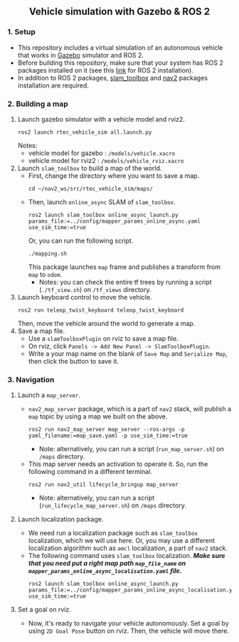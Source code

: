 <h2 align="center">Vehicle simulation with Gazebo & ROS 2</h2>

### 1. Setup 
- This repository includes a virtual simulation of an autonomous vehicle that works in [Gazebo](https://docs.ros.org/en/galactic/Installation/Ubuntu-Install-Debians.html) simulator and ROS 2.
- Before building this repository, make sure that your system has ROS 2 packages installed on it (see this [link](https://docs.ros.org/en/galactic/Installation/Ubuntu-Install-Debians.html#) for ROS 2 installation).
- In addition to ROS 2 packages, [slam_toolbox](https://github.com/SteveMacenski/slam_toolbox) and [nav2](https://github.com/ros-planning/navigation2) packages installation are required.

### 2. Building a map
1) Launch gazebo simulator with a vehicle model and rviz2.
    ```
    ros2 launch rtec_vehicle_sim all.launch.py
    ```
    Notes: 
    - vehicle model for gazebo : `/models/vehicle.xacro`
    - vehicle model for rviz2 : `/models/vehicle_rviz.xacro`
2) Launch `slam_toolbox` to build a map of the world.
    - First, change the directory where you want to save a map.
        ```
        cd ~/nav2_ws/src/rtec_vehicle_sim/maps/
        ```
    - Then, launch `online_async` SLAM of `slam_toolbox`.
        ```
        ros2 launch slam_toolbox online_async_launch.py params_file:=../config/mapper_params_online_async.yaml use_sim_time:=true
        ```
        Or, you can run the following script.
        ```
        ./mapping.sh
        ```
        This package launches `map` frame and publishes a transform from `map` to `odom`.
        * Notes: you can check the entire tf trees by running a script (`./tf_view.sh`) on `/tf_views` directory.
3) Launch keyboard control to move the vehicle.
    ```
    ros2 run teleop_twist_keyboard teleop_twist_keyboard
    ```
    Then, move the vehicle around the world to generate a map.
4) Save a map file.
    - Use a `slamToolboxPlugin` on rviz to save a map file.
    - On rviz, click `Panels -> Add New Panel -> SlamToolboxPlugin`.
    - Write a your map name on the blank of `Save Map` and `Serialize Map`, then click the button to save it.

### 3. Navigation
1) Launch a `map_server`.
    - `nav2_map_server` package, which is a part of `nav2` stack, will publish a `map` topic by using a map we built on the above.
        ```
        ros2 run nav2_map_server map_server --ros-args -p yaml_filename:=map_save.yaml -p use_sim_time:=true
        ```
        - Note: alternatively, you can run a script (`run_map_server.sh`) on `/maps` directory.
    - This map server needs an activation to operate it. So, run the following command in a different terminal.
        ```
        ros2 run nav2_util lifecycle_bringup map_server
        ```
        - Note: alternatively, you can run a script (`run_lifecycle_map_server.sh`) on `/maps` directory.

2) Launch localization package.
    - We need run a localization package such as `slam_toolbox` localization, which we will use here. Or, you may use a different localization algorithm such as `amcl` localization, a part of `nav2` stack.
    - The following command uses `slam_toolbox` localization. ***Make sure that you need put a right map path `map_file_name` on `mapper_params_online_async_localisation.yaml` file.***
        ```
        ros2 launch slam_toolbox online_async_launch.py params_file:=../config/mapper_params_online_async_localisation.yaml use_sim_time:=true
        ```

3) Set a goal on rviz.
    - Now, it's ready to navigate your vehicle autonomously. Set a goal by using `2D Goal Pose` button on rviz. Then, the vehicle will move there.
    




